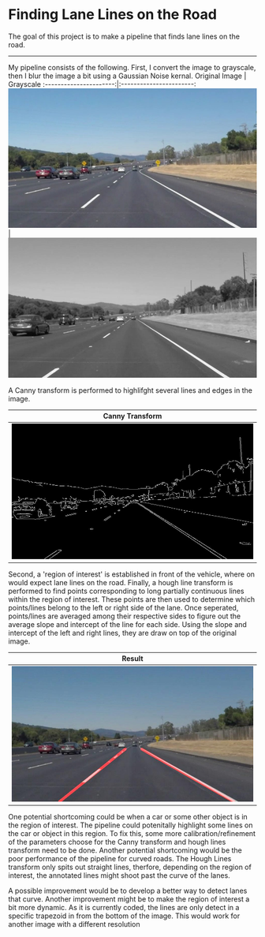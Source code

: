 # **Finding Lane Lines on the Road** 

The goal of this project is to make a pipeline that finds lane lines on the road.

[//]: # (Image References)

[image1]: ./test_images/solidWhiteCurve.jpg "Og"
[image2]: ./test_images/gray1.jpg "Grayscale"
[image3]: ./test_images/canny1.jpg "CannyTransform"
[image4]: ./test_images/result.jpg "AnnotatedImage"

---
My pipeline consists of the following. First, I convert the image to grayscale, then I blur the image a bit using a Gaussian Noise kernal. 
Original Image          |  Grayscale
:----------------------:|:-----------------------:
![alt-text][image1]   |  ![alt-text][image2]

A Canny transform is performed to highlifght several lines and edges in the image. 

Canny Transform         | 
:----------------------:|
![alt-text][image3]   | 

Second, a 'region of interest' is established in front of the vehicle, where on would expect lane lines on the road. Finally, a hough line transform is performed to find points corresponding to long partially continuous lines within the region of interest. These points are then used to determine which points/lines belong to the left or right side of the lane. Once seperated, points/lines are averaged among their respective sides to figure out the average slope and intercept of the line for each side. Using the slope and intercept of the left and right lines, they are draw on top of the original image. 

Result                  | 
:----------------------:|
![alt-text-1][image4]   | 

One potential shortcoming could be when a car or some other object is in the region of interest. The pipeline could potenitally highlight some lines on the car or object in this region. To fix this, some more calibration/refinement of the parameters choose for the Canny transform and hough lines transform need to be done. Another potential shortcoming would be the poor performance of the pipeline for curved roads. The Hough Lines transform only spits out straight lines, therfore, depending on the region of interest, the annotated lines might shoot past the curve of the lanes.

A possible improvement would be to develop a better way to detect lanes that curve. Another improvement might be to make the region of interest a bit more dynamic. As it is currently coded, the lines are only detect in a specific trapezoid in from the bottom of the image. This would work for another image with a different resolution

